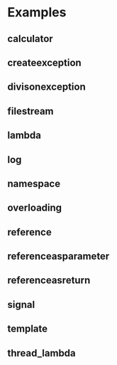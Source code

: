 # Examples

## calculator
## createexception
## divisonexception
## filestream
## lambda
## log
## namespace
## overloading
## reference
## referenceasparameter
## referenceasreturn
## signal
## template
## thread_lambda
